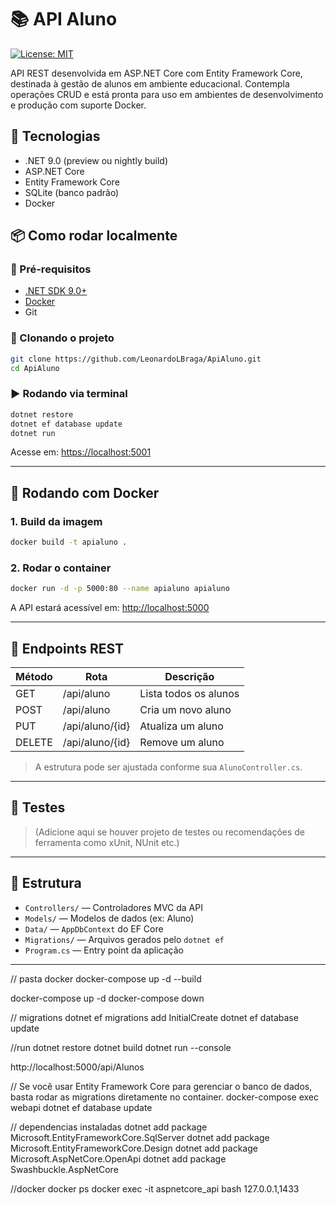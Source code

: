 # 📚 API Aluno

[![License: MIT](https://img.shields.io/badge/License-MIT-green.svg)](LICENSE)

API REST desenvolvida em ASP.NET Core com Entity Framework Core, destinada à gestão de alunos em ambiente educacional. Contempla operações CRUD e está pronta para uso em ambientes de desenvolvimento e produção com suporte Docker.

## 🚀 Tecnologias

- .NET 9.0 (preview ou nightly build)
- ASP.NET Core
- Entity Framework Core
- SQLite (banco padrão)
- Docker

## 📦 Como rodar localmente

### 🔧 Pré-requisitos

- [.NET SDK 9.0+](https://dotnet.microsoft.com/download)
- [Docker](https://www.docker.com/)
- Git

### 🔁 Clonando o projeto

```bash
git clone https://github.com/LeonardoLBraga/ApiAluno.git
cd ApiAluno
```

### ▶️ Rodando via terminal

```bash
dotnet restore
dotnet ef database update
dotnet run
```

Acesse em: [https://localhost:5001](https://localhost:5001)

---

## 🐳 Rodando com Docker

### 1. Build da imagem

```bash
docker build -t apialuno .
```

### 2. Rodar o container

```bash
docker run -d -p 5000:80 --name apialuno apialuno
```

A API estará acessível em: [http://localhost:5000](http://localhost:5000)

---

## 🔗 Endpoints REST

| Método | Rota             | Descrição              |
|--------|------------------|------------------------|
| GET    | /api/aluno       | Lista todos os alunos  |
| POST   | /api/aluno       | Cria um novo aluno     |
| PUT    | /api/aluno/{id}  | Atualiza um aluno      |
| DELETE | /api/aluno/{id}  | Remove um aluno        |

> A estrutura pode ser ajustada conforme sua `AlunoController.cs`.

---

## 🧪 Testes

> (Adicione aqui se houver projeto de testes ou recomendações de ferramenta como xUnit, NUnit etc.)

---

## 📁 Estrutura

- `Controllers/` — Controladores MVC da API
- `Models/` — Modelos de dados (ex: Aluno)
- `Data/` — `AppDbContext` do EF Core
- `Migrations/` — Arquivos gerados pelo `dotnet ef`
- `Program.cs` — Entry point da aplicação

---


// pasta docker
docker-compose up -d --build

docker-compose up -d
docker-compose down

// migrations
dotnet ef migrations add InitialCreate
dotnet ef database update

//run
dotnet restore
dotnet build
dotnet run --console

http://localhost:5000/api/Alunos

// Se você usar Entity Framework Core para gerenciar o banco de dados, basta rodar as migrations diretamente no container.
docker-compose exec webapi dotnet ef database update


// dependencias instaladas
dotnet add package Microsoft.EntityFrameworkCore.SqlServer
dotnet add package Microsoft.EntityFrameworkCore.Design
dotnet add package Microsoft.AspNetCore.OpenApi
dotnet add package Swashbuckle.AspNetCore

//docker
docker ps
docker exec -it aspnetcore_api bash
127.0.0.1,1433